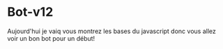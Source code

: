 # Bot-v12
Aujourd'hui je vaiq vous montrez les bases du javascript donc vous allez voir un bon bot pour un début!
